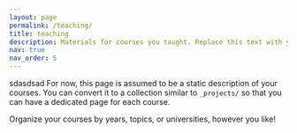```yaml
---
layout: page
permalink: /teaching/
title: teaching
description: Materials for courses you taught. Replace this text with your description.
nav: true
nav_order: 5
---
```

sdasdsad
For now, this page is assumed to be a static description of your courses. You can convert it to a collection similar to `_projects/` so that you can have a dedicated page for each course.

Organize your courses by years, topics, or universities, however you like!
